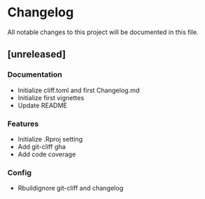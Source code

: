 # Changelog
All notable changes to this project will be documented in this file.

## [unreleased]

### Documentation

- Initialize cliff.toml and first Changelog.md
- Initialize first vignettes
- Update README

### Features

- Initialize .Rproj setting
- Add git-cliff gha
- Add code coverage

### Config

- Rbuildignore git-cliff and changelog

<!-- generated by git-cliff -->
